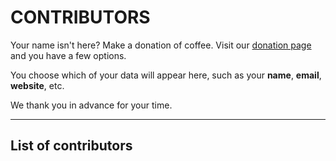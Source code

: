 # CONTRIBUTORS

Your name isn't here? Make a donation of coffee. Visit our [donation page](https://github.com/williamcanin/donations/blob/main/README.md) and you have a few options.

You choose which of your data will appear here, such as your **name**, **email**, **website**, etc.

We thank you in advance for your time.

---

## List of contributors
